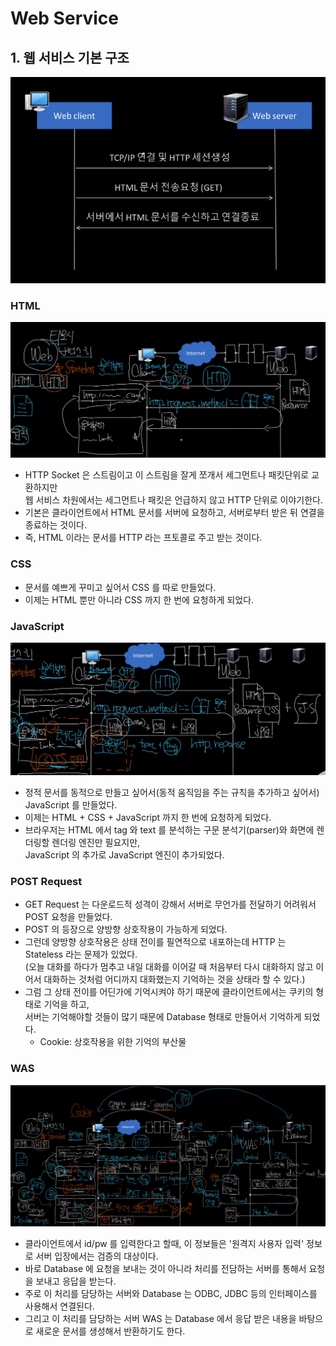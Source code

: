 # Web Service

## 1. 웹 서비스 기본 구조 
![img.png](../.img/wimg_1.png)
### HTML
![img_1.png](../.img/wimg_2.png)
- HTTP Socket 은 스트림이고 이 스트림을 잘게 쪼개서 세그먼트나 패킷단위로 교환하지만   
  웹 서비스 차원에서는 세그먼트나 패킷은 언급하지 않고 HTTP 단위로 이야기한다.
- 기본은 클라이언트에서 HTML 문서를 서버에 요청하고, 서버로부터 받은 뒤 연결을 종료하는 것이다.
- 즉, HTML 이라는 문서를 HTTP 라는 프토콜로 주고 받는 것이다.  

### CSS
- 문서를 예쁘게 꾸미고 싶어서 CSS 를 따로 만들었다. 
- 이제는 HTML 뿐만 아니라 CSS 까지 한 번에 요청하게 되었다.

### JavaScript
![img_2.png](../.img/wimg_3.png)
- 정적 문서를 동적으로 만들고 싶어서(동적 움직임을 주는 규칙을 추가하고 싶어서) JavaScript 를 만들었다.
- 이제는 HTML + CSS + JavaScript 까지 한 번에 요청하게 되었다.
- 브라우저는 HTML 에서 tag 와 text 를 분석하는 구문 분석기(parser)와 화면에 렌더링할 렌더링 엔진만 필요지만,  
  JavaScript 의 추가로 JavaScript 엔진이 추가되었다.

### POST Request
- GET Request 는 다운로드적 성격이 강해서 서버로 무언가를 전달하기 어려워서 POST 요청을 만들었다.
- POST 의 등장으로 양방향 상호작용이 가능하게 되었다.
- 그런데 양방향 상호작용은 상태 전이를 필연적으로 내포하는데 HTTP 는 Stateless 라는 문제가 있었다.  
  (오늘 대화를 하다가 멈추고 내일 대화를 이어갈 때 처음부터 다시 대화하지 않고 이어서 대화하는 것처럼 어디까지 대화했는지 기억하는 것을 상태라 할 수 있다.)
- 그럼 그 상태 전이를 어딘가에 기억시켜야 하기 때문에 클라이언트에서는 쿠키의 형태로 기억을 하고,  
  서버는 기억해야할 것들이 많기 때문에 Database 형태로 만들어서 기억하게 되었다.
  - Cookie: 상호작용을 위한 기억의 부산물 

### WAS
![img_3.png](../.img/wimg_4.png)
- 클라이언트에서 id/pw 를 입력한다고 할때, 이 정보들은 '원격지 사용자 입력' 정보로 서버 입장에서는 검증의 대상이다.
- 바로 Database 에 요청을 보내는 것이 아니라 처리를 전담하는 서버를 통해서 요청을 보내고 응답을 받는다.
- 주로 이 처리를 담당하는 서버와 Database 는 ODBC, JDBC 등의 인터페이스를 사용해서 연결된다.
- 그리고 이 처리를 담당하는 서버 WAS 는 Database 에서 응답 받은 내용을 바탕으로 새로운 문서를 생성해서 반환하기도 한다.